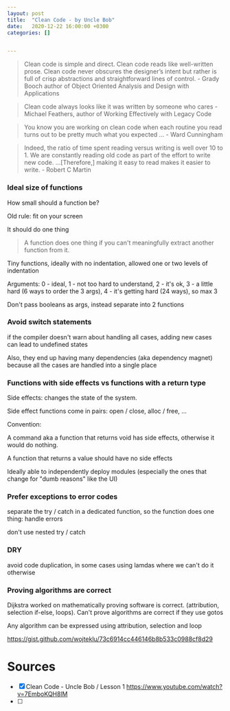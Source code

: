 ```yaml
---
layout: post
title:  "Clean Code - by Uncle Bob"
date:   2020-12-22 16:00:00 +0300
categories: []


---
```


> Clean code is simple and direct. Clean code reads like well-written prose. Clean code never obscures the designer’s intent but rather is full of crisp abstractions and straightforward lines of control. - Grady Booch author of Object Oriented Analysis and Design with Applications

> Clean code always looks like it was written by someone who cares - Michael Feathers, author of Working Effectively with Legacy Code

> You know you are working on clean code when each routine you read turns out to be pretty much what you expected ... - Ward Cunningham

> Indeed, the ratio of time spent reading versus writing is well over 10 to 1. We are constantly reading old code as part of the effort to write new code. ...[Therefore,] making it easy to read makes it easier to write. - Robert C Martin



### Ideal size of functions

How small should a function be?

Old rule: fit on your screen

It should do one thing

> A function does one thing if you can't meaningfully extract another function from it.

Tiny functions, ideally with no indentation, allowed one or two levels of indentation



Arguments: 0 - ideal, 1 - not too hard to understand, 2 - it's ok, 3 - a little hard (6  ways to order the 3 args), 4 - it's getting hard (24 ways), so max 3

Don't pass booleans as args, instead separate into 2 functions

### Avoid switch statements

if the compiler doesn't warn about handling all cases, adding new cases can lead to undefined states

Also, they end up having many dependencies (aka dependency magnet) because all the cases are handled into a single place



### Functions with side effects vs functions with a return type

Side effects: changes the state of the system.

Side effect functions come in pairs: open / close, alloc / free, ...

Convention: 

A command aka a function that returns void has side effects, otherwise it would do nothing. 

A function that returns a value should have no side effects



Ideally able to independently deploy modules (especially the ones that change for "dumb reasons" like the UI)



### Prefer exceptions to error codes

separate the try / catch in a dedicated function, so the function does one thing: handle errors

don't use nested try / catch

### DRY

avoid code duplication, in some cases using lamdas where we can't do it otherwise

### Proving algorithms are correct

Dijkstra worked on mathematically proving software is correct. (attribution, selection if-else, loops). Can't prove algorithms are correct if they use gotos

Any algorithm can be expressed using attribution, selection and loop

https://gist.github.com/wojteklu/73c6914cc446146b8b533c0988cf8d29

# Sources

- [x] Clean Code - Uncle Bob / Lesson 1 https://www.youtube.com/watch?v=7EmboKQH8lM
- [ ] 